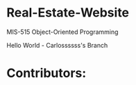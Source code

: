 # Real-Estate-Website
MIS-515 Object-Oriented Programming

Hello World - Carlossssss's Branch


# Contributors:

